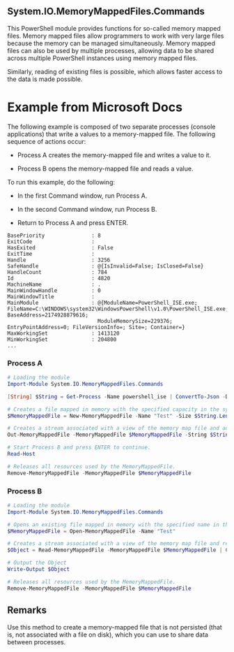 ﻿## System.IO.MemoryMappedFiles.Commands
This PowerShell module provides functions for so-called memory mapped files. Memory mapped files allow programmers to work with very large files because the memory can be managed simultaneously. Memory mapped files can also be used by multiple processes, allowing data to be shared across multiple PowerShell instances using memory mapped files.

Similarly, reading of existing files is possible, which allows faster access to the data is made possible.

# Example from Microsoft Docs
The following example is composed of two separate processes (console applications) that write a values to a memory-mapped file. The following sequence of actions occur:

- Process A creates the memory-mapped file and writes a value to it.

- Process B opens the memory-mapped file and reads a value.

To run this example, do the following:

- In the first Command window, run Process A.

- In the second Command window, run Process B.

- Return to Process A and press ENTER.

````Output
BasePriority               : 8
ExitCode                   : 
HasExited                  : False
ExitTime                   : 
Handle                     : 3256
SafeHandle                 : @{IsInvalid=False; IsClosed=False}
HandleCount                : 784
Id                         : 4820
MachineName                : .
MainWindowHandle           : 0
MainWindowTitle            : 
MainModule                 : @{ModuleName=PowerShell_ISE.exe; FileName=C:\WINDOWS\system32\WindowsPowerShell\v1.0\PowerShell_ISE.exe; BaseAddress=2174928879616; 
                             ModuleMemorySize=229376; EntryPointAddress=0; FileVersionInfo=; Site=; Container=}
MaxWorkingSet              : 1413120
MinWorkingSet              : 204800
...
````

### Process A

````PowerShell
# Loading the module
Import-Module System.IO.MemoryMappedFiles.Commands

[String] $String = Get-Process -Name powershell_ise | ConvertTo-Json -Depth 10

# Creates a file mapped in memory with the specified capacity in the system memory.
$MemoryMappedFile = New-MemoryMappedFile -Name "Test" -Size $String.Length

# Creates a stream associated with a view of the memory map file and adds the string as a stream.
Out-MemoryMappedFile -MemoryMappedFile $MemoryMappedFile -String $String

# Start Process B and press ENTER to continue.
Read-Host

# Releases all resources used by the MemoryMappedFile.
Remove-MemoryMappedFile -MemoryMappedFile $MemoryMappedFile
````

### Process B

````PowerShell
# Loading the module
Import-Module System.IO.MemoryMappedFiles.Commands

# Opens an existing file mapped in memory with the specified name in the system memory.
$MemoryMappedFile = Open-MemoryMappedFile -Name "Test"

# Creates a stream associated with a view of the memory map file and reads that stream and convert from Json.
$Object = Read-MemoryMappedFile -MemoryMappedFile $MemoryMappedFile | ConvertFrom-Json

# Output the Object
Write-Output $Object

# Releases all resources used by the MemoryMappedFile.
Remove-MemoryMappedFile -MemoryMappedFile $MemoryMappedFile
````

## Remarks
Use this method to create a memory-mapped file that is not persisted (that is, not associated with a file on disk), which you can use to share data between processes.